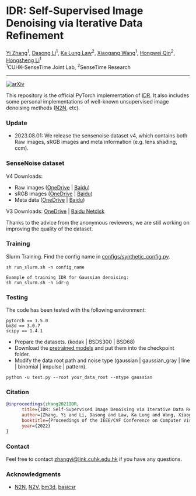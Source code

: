 # IDR: Self-Supervised Image Denoising via Iterative Data Refinement

[Yi Zhang](https://zhangyi-3.github.io/)<sup>1</sup>,
[Dasong Li]()<sup>1</sup>,
[Ka Lung Law]()<sup>2</sup>,
[Xiaogang Wang](https://scholar.google.com/citations?user=-B5JgjsAAAAJ&hl=zh-CN)<sup>1</sup>,
[Hongwei Qin](https://scholar.google.com/citations?user=ZGM7HfgAAAAJ&hl=en)<sup>2</sup>,
[Hongsheng Li](https://www.ee.cuhk.edu.hk/~hsli/)<sup>1</sup><br>
<sup>1</sup>CUHK-SenseTime Joint Lab, <sup>2</sup>SenseTime Research

---

[![arXiv](https://img.shields.io/badge/arXiv-Paper-<COLOR>.svg)](http://arxiv.org/abs/2111.14358)

This repository is the official PyTorch implementation of [IDR](http://arxiv.org/abs/2111.14358). 
It also includes some personal implementations of well-known unsupervised image denoising methods ([N2N](https://github.com/NVlabs/noise2noise), etc).

### Update
- 2023.08.01: We release the sensenoise dataset v4, which contains both Raw images, sRGB images and meta information (e.g. lens shading, ccm).

### SenseNoise dataset
V4 Downloads: 

- Raw images ([OneDrive](https://mycuhk-my.sharepoint.com/:u:/g/personal/1155135732_link_cuhk_edu_hk/EcNkekJf0DJNvBetxIzbKx8BErBLISaGuPiv9nZIROy1wQ?e=ADH2EK) | [Baidu](https://pan.baidu.com/s/1S7ydgE4Cf5qBbUg36iTRhg?pwd=c5z7))
- sRGB images ([OneDrive](https://mycuhk-my.sharepoint.com/:u:/g/personal/1155135732_link_cuhk_edu_hk/EZ9pOwcr9XJLj2UpbQ8ccF4BAjeRhcNwg-SkdAPTrNiCtA?e=Mw7D22) | [Baidu](https://pan.baidu.com/s/1A6dGgj-YIcFEUHt7teUiOQ?pwd=siqd))
- Meta data ([OneDrive](https://mycuhk-my.sharepoint.com/:u:/g/personal/1155135732_link_cuhk_edu_hk/EcIgWEHtKrhNj02vwyqhnNkBX3pCwr6pQYsZnlNZiWa_vw?e=pWLjkU) | [Baidu](https://pan.baidu.com/s/1KjwSuyKGd-R31Pl1PCbPjA?pwd=pjby))


V3 Downloads: [OneDrive](https://mycuhk-my.sharepoint.com/:u:/g/personal/1155135732_link_cuhk_edu_hk/ER9Zn20NM5JCs2LtWnJjS88BOnuSOIl69EGvpdUe7t3BIw?e=r0LtAy) 
| [Baidu Netdisk](https://pan.baidu.com/s/1PtqQjGecr24iNwUQ7na1EQ?pwd=05pj)

Thanks to the advice from the anonymous reviewers, we are still working on improving the quality of the dataset.



### Training
Slurm Training. Find the config name in [configs/synthetic_config.py](configs/synthetic_config.py).
```
sh run_slurm.sh -n config_name

Example of training IDR for Gaussian denoising:
sh run_slurm.sh -n idr-g
```

 
### Testing
The code has been tested with the following environment:
```
pytorch == 1.5.0
bm3d == 3.0.7
scipy == 1.4.1 
```
    
- Prepare the datasets. (kodak | BSDS300 | BSD68)
- Download the [pretrained models](https://mycuhk-my.sharepoint.com/:f:/g/personal/1155135732_link_cuhk_edu_hk/Ep0gRwX0hIFKvOSiq5x1QbsBfSmGma1CNxQ8LeMiE93wEw?e=dJxcx3)
 and put them into the checkpoint folder.
- Modify the data root path and noise type (gaussian | gaussian_gray | line | binomial | impulse | pattern).
```
python -u test.py --root your_data_root --ntype gaussian 
```

### Citation
``` bibtex
@inproceedings{zhang2021IDR,
      title={IDR: Self-Supervised Image Denoising via Iterative Data Refinement},
      author={Zhang, Yi and Li, Dasong and Law, Ka Lung and Wang, Xiaogang and Qin, Hongwei and Li, Hongsheng},
      booktitle={Proceedings of the IEEE/CVF Conference on Computer Vision and Pattern Recognition},
      year={2022}
}
```

### Contact
Feel free to contact zhangyi@link.cuhk.edu.hk if you have any questions.

### Acknowledgments
* [N2N](https://github.com/NVlabs/noise2noise), [N2V](https://github.com/juglab/n2v),  [bm3d](https://pypi.org/project/bm3d/), [basicsr](https://github.com/XPixelGroup/BasicSR)
